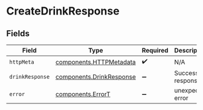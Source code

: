 # CreateDrinkResponse


## Fields

| Field                                                                | Type                                                                 | Required                                                             | Description                                                          |
| -------------------------------------------------------------------- | -------------------------------------------------------------------- | -------------------------------------------------------------------- | -------------------------------------------------------------------- |
| `httpMeta`                                                           | [components.HTTPMetadata](../../models/components/httpmetadata.md)   | :heavy_check_mark:                                                   | N/A                                                                  |
| `drinkResponse`                                                      | [components.DrinkResponse](../../models/components/drinkresponse.md) | :heavy_minus_sign:                                                   | Successful response                                                  |
| `error`                                                              | [components.ErrorT](../../models/components/errort.md)               | :heavy_minus_sign:                                                   | unexpected error                                                     |